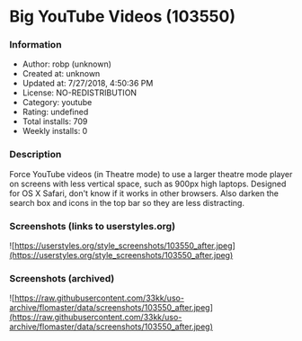 # Big YouTube Videos (103550)

### Information
- Author: robp (unknown)
- Created at: unknown
- Updated at: 7/27/2018, 4:50:36 PM
- License: NO-REDISTRIBUTION
- Category: youtube
- Rating: undefined
- Total installs: 709
- Weekly installs: 0


### Description
Force YouTube videos (in Theatre mode) to use a larger theatre mode player on screens with less vertical space, such as 900px high laptops. Designed for OS X Safari, don't know if it works in other browsers. Also darken the search box and icons in the top bar so they are less distracting.


### Screenshots (links to userstyles.org)
![https://userstyles.org/style_screenshots/103550_after.jpeg](https://userstyles.org/style_screenshots/103550_after.jpeg)


### Screenshots (archived)
![https://raw.githubusercontent.com/33kk/uso-archive/flomaster/data/screenshots/103550_after.jpeg](https://raw.githubusercontent.com/33kk/uso-archive/flomaster/data/screenshots/103550_after.jpeg)
